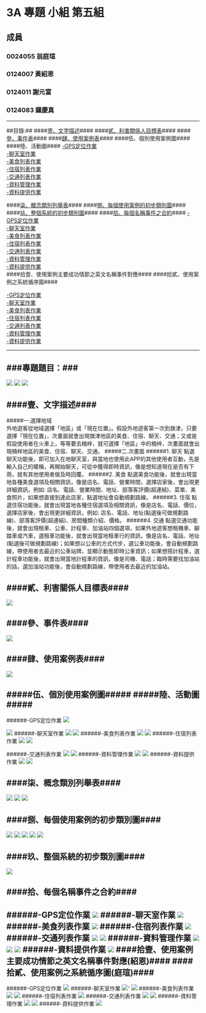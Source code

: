# 3A 專題 小組 第五組 #

## 成員 ##

### 0024055 翁庭瑄 ###

### 0124007 黃紹恩 ###

### 0124011 謝元富 ###

### 0124083 鐘慶真 ###

----------
##目錄:##
####[壹、文字描述](#1)####
####[貳、利害關係人目標表](#2)####
####[參、事件表](#3)####
####[肆、使用案例表](#4)####
####伍、個別使用案例圖####
####陸、活動圖####
  [-GPS定位作業](#5)<br>
  [-聊天室作業](#6)<br>
  [-美食列表作業](#7)<br>
  [-住宿列表作業](#8)<br>
  [-交通列表作業](#9)<br>
  [-資料管理作業](#10)<br>
  [-資料提供作業](#11)<br>
	   
####[柒、概念類別列舉表](#12)####
####[捌、每個使用案例的初步類別圖](#13)####
####[玖、整個系統的初步類別圖](#14)####
####[拾、每個名稱事件之合約](#15)####
  [-GPS定位作業](#23)<br>
  [-聊天室作業](#24)<br>
  [-美食列表作業](#25)<br>
  [-住宿列表作業](#26)<br>
  [-交通列表作業](#27)<br>
  [-資料管理作業](#28)<br>
  [-資料提供作業](#29)<br>
####拾壹、使用案例主要成功情節之英文名稱事件對應####
####拾貳、使用案例之系統循序圖####

  [-GPS定位作業](#16)<br>
  [-聊天室作業](#17)<br>
  [-美食列表作業](#18)<br>
  [-住宿列表作業](#19)<br>
  [-交通列表作業](#20)<br>
  [-資料管理作業](#21)<br>
  [-資料提供作業](#22)<br>
       
----------


###專題題目：###
----------
<img src="https://fbcdn-sphotos-h-a.akamaihd.net/hphotos-ak-xpf1/v/t34.0-12/10743470_716439295114111_91094694_n.jpg?oh=849eae4b0bafe3999a2947aad3e9ebef&oe=5448A713&__gda__=1414099470_1ec9637df32ba6954381b70da36cba7b">

<img src="https://fbcdn-sphotos-h-a.akamaihd.net/hphotos-ak-xpf1/v/t34.0-12/10726724_716439291780778_1610296583_n.jpg?oh=7055885995f1a1fe255a9eebfec191b1&oe=544976F4&__gda__=1414033508_6977e8b835788119dee3860a9cfcc6ef">

<img src="https://fbcdn-sphotos-h-a.akamaihd.net/hphotos-ak-xpf1/v/t34.0-12/10733642_716439288447445_824327952_n.jpg?oh=a95ec3b1ecb0a8d758888f3991a44a02&oe=54486745&__gda__=1414049432_830f49623da5d5c594cf5c4569e71b6e">

####<a name ="1"/>壹、文字描述####
----------
#####一.選擇地域                                             
外地遊客從地域選擇「地區」或「現在位置」。假設外地遊客第一次到旗津，只要選擇「現在位置」，次畫面就會出現旗津地區的美食、住宿、聊天、交通；又或是假設使用者在火車上，等等要去楠梓，就可選擇「地區」中的楠梓，次畫面就會出現楠梓地區的美食、住宿、聊天、交通。
#####二.次畫面
######1. 聊天
點選聊天功能後，即可加入在地聊天室，與當地也使用此APP的其他使用者互動，先是輸入自己的暱稱，再開始聊天，可從中獲得即時資訊，像是想知道現在是否有下雨，就有其他使用者做及時回覆。
######2. 美食
點選美食功能後，就會出現當地各種美食選項及相關資訊，像是店名、電話、營業時間，選擇店家後，會出現更詳細資訊，例如: 店名、電話、營業時間、地址、部落客評價(超連結)、菜單、美食照片，如果想直接到達此店家，點選地址會自動規劃路線。
######3. 住宿
點選住宿功能後，就會出現當地各種住宿選項及相關資訊，像是店名、電話、價位，選擇店家後，會出現更詳細資訊，例如: 店名、電話、地址(點選後可做規劃路線)、部落客評價(超連結)、房間種類介紹、價格。
######4. 交通
點選交通功能後，就會出現租車、公車、計程車、加油站四個選項，如果外地遊客想租機車、腳踏車或汽車，選租車功能後，就會出現當地租車行的資訊，像是店名、電話、地址(點選後可做規劃路線)；如果想以公車的方式代步，選公車功能後，會自動規劃路線，帶使用者去最近的公車站牌，並顯示動態即時公車資訊；如果想搭計程車，選計程車功能後，就會出現當地計程車的資訊，像是司機、電話；臨時需要找加油站的話，選加油站功能後，會自動規劃路線，帶使用者去最近的加油站。

 
####<a name ="2"/>貳、利害關係人目標表####
----------
<img src="https://fbcdn-sphotos-h-a.akamaihd.net/hphotos-ak-xpa1/v/t34.0-12/10728647_680851198678106_1404821643_n.jpg?oh=730a650ad97fa537595154be03797e85&oe=5448A371&__gda__=1414098705_28666add1cd988c1d5854284a9e88a3e">

####<a name ="3"/>參、事件表####
----------
<img src="https://fbcdn-sphotos-h-a.akamaihd.net/hphotos-ak-xpf1/v/t34.0-12/10735761_681104078652818_1739498244_n.jpg?oh=b323b6d830e822b42038e3ad4b42da2c&oe=544921A7&__gda__=1414095927_de99b936df91d45cd0a5526b7ff0b75a">

####<a name ="4"/>肆、使用案例表####
----------
<img src="https://fbcdn-sphotos-h-a.akamaihd.net/hphotos-ak-xpf1/v/t34.0-12/10743380_681104028652823_91735285_n.jpg?oh=00f2b8e2bb774e25b1286f11fc7fdb7e&oe=5449532D&__gda__=1414077104_a8bec9c6576bfc85679f6e54e0766891">

#####伍、個別使用案例圖#####
#####陸、活動圖#####
----------
######<a name ="5"/>-GPS定位作業 
<img src="https://fbcdn-sphotos-h-a.akamaihd.net/hphotos-ak-xpf1/v/t34.0-12/10728640_680851218678104_533724986_n.jpg?oh=c72cd29208869afd81e7e0e88efdf434&oe=54485F72&__gda__=1414039535_322758c67d1218c336c217532ce634bd">

<img src="https://fbcdn-sphotos-h-a.akamaihd.net/hphotos-ak-xpf1/v/t34.0-12/10428998_680851212011438_53517376_n.jpg?oh=5a74b00522204dd115250e15cae06b06&oe=5448773A&__gda__=1414049959_183d4393c57b93532b39cf803840d0b5">
######<a name ="6"/>-聊天室作業
<img src="https://fbcdn-sphotos-h-a.akamaihd.net/hphotos-ak-xpf1/v/t34.0-12/10743620_681104045319488_677036299_n.jpg?oh=5bb6800c4b83e09fd82150ba41d6093c&oe=544A33C5&__gda__=1414075480_1013a3ad6fa8eab9601947c0be7dc97c">
<img src="https://fbcdn-sphotos-h-a.akamaihd.net/hphotos-ak-xpf1/v/t34.0-12/10744498_681104041986155_1704204340_n.jpg?oh=c64eb0807a1256479aa697a5be626fba&oe=54491609&__gda__=1414090073_87bb80360d0fdada74f0d60290867777">
######<a name ="7"/>-美食列表作業
<img src="https://fbcdn-sphotos-h-a.akamaihd.net/hphotos-ak-xpf1/v/t34.0-12/10743439_680851298678096_371587135_n.jpg?oh=6ca3ba6da5c916fb399e120ba7f7690a&oe=54489FFE&__gda__=1414026915_8a27357889b0a32962dc9ace20b15ee6">
<img src="https://fbcdn-sphotos-h-a.akamaihd.net/hphotos-ak-xpf1/v/t34.0-12/10735623_680851302011429_2095743659_n.jpg?oh=bf50f9c2044a57cc197a5a416118e51d&oe=5448631E&__gda__=1414039566_0bfc748ed3889b4aeac9e199d2caf1ee">
######<a name ="8"/>-住宿列表作業
<img src="https://fbcdn-sphotos-h-a.akamaihd.net/hphotos-ak-xpf1/v/t34.0-12/10736201_680851215344771_1829088346_n.jpg?oh=75aec0ef3e2142dc8e963204bba6c2c3&oe=54487ABA&__gda__=1414042922_0e49fc1a473cef88de8053923e9b0f23">
<img src="https://fbcdn-sphotos-h-a.akamaihd.net/hphotos-ak-xpf1/v/t34.0-12/10743687_680851228678103_1668282852_n.jpg?oh=1e8cfec6e8fb31a3d2b9194b6152e58a&oe=544885BF&__gda__=1414105199_5dd489cb6fd4c77ad599768dbe296de1">

######<a name ="9"/>-交通列表作業
<img src="https://fbcdn-sphotos-h-a.akamaihd.net/hphotos-ak-xpf1/v/t34.0-12/10726529_680851202011439_237054422_n.jpg?oh=384baa562f28ff9c2ab51625da6121dd&oe=544850BB&__gda__=1414051046_84b4abd6829d1531512f09d8b1726b33">
<img src="https://fbcdn-sphotos-h-a.akamaihd.net/hphotos-ak-xpf1/v/t34.0-12/10726604_680851225344770_682568632_n.jpg?oh=1c55fb175d4d2041371e1f005f1a89b8&oe=544850DB&__gda__=1414047110_62c8240cd0c6e9d661b07c139de7df11">
######<a name ="10"/>-資料管理作業
<img src="https://fbcdn-sphotos-h-a.akamaihd.net/hphotos-ak-xpf1/v/t34.0-12/10736097_680851345344758_1981856803_n.jpg?oh=b77965a6790f0cdc05490ba6d93f9670&oe=54486582&__gda__=1414024850_755331de75e2ef9f1f6714c092588d0c">
<img src="https://fbcdn-sphotos-h-a.akamaihd.net/hphotos-ak-xpf1/v/t34.0-12/10694924_680851352011424_1299651998_n.jpg?oh=0469e54adea65907b4050e84d3f93b53&oe=544880C0&__gda__=1414038032_998cc28a86f7a0bce50b9c261c506691">
######<a name ="11"/>-資料提供作業
<img src="https://fbcdn-sphotos-h-a.akamaihd.net/hphotos-ak-xpf1/v/t34.0-12/10743414_680851312011428_773092423_n.jpg?oh=4eacb63c0f61524ab9231bd5483c12c5&oe=54486934&__gda__=1414038185_173ff524cff67e78df0f784747a8dc51">
<img src="https://fbcdn-sphotos-h-a.akamaihd.net/hphotos-ak-xpa1/v/t34.0-12/10726300_680851318678094_1862679908_n.jpg?oh=6beb2151f5ff50ad60dd8892a559b794&oe=5448B71B&__gda__=1414102331_17ede33b3a73b4e45e8225f97511a333">

####<a name ="12"/>柒、概念類別列舉表####
----------
<img src="https://fbcdn-sphotos-h-a.akamaihd.net/hphotos-ak-xpf1/v/t34.0-12/10735862_680851342011425_1499196827_n.jpg?oh=1046e1064312a2f534e99958790a4e7d&oe=5448A1F6&__gda__=1414099110_0f6ec9c81f819b8a914dd8706b029ba4">
<img src="https://fbcdn-sphotos-h-a.akamaihd.net/hphotos-ak-xpf1/v/t34.0-12/10578437_680858708677355_1829107873_n.jpg?oh=2644fad822513258cfbbab5bb8b5f329&oe=544851F2&__gda__=1414028898_776d09c7d8f0b249be8a74ac471f48ff">
<img src="https://fbcdn-sphotos-h-a.akamaihd.net/hphotos-ak-xpf1/v/t34.0-12/10743570_680851328678093_582115130_n.jpg?oh=38f786709d64eb6f40f976b1a5e154d6&oe=5448B4FA&__gda__=1414027687_9f3e370e08672a6561381afc12130e38">
  
####<a name ="13"/>捌、每個使用案例的初步類別圖####
----------
<img src="https://fbcdn-sphotos-h-a.akamaihd.net/hphotos-ak-xpa1/v/t34.0-12/10729098_681104011986158_1479296702_n.jpg?oh=ba2c0b79a37cd0c669d4c4b5f0074371&oe=544A2A70&__gda__=1414088720_89abfc00ca9680017d80b325aebeed38">
<img src="https://fbcdn-sphotos-h-a.akamaihd.net/hphotos-ak-xpa1/v/t34.0-12/10728856_680851278678098_1065529165_n.jpg?oh=83c3e4e2bdb0cbb9cef1623dcae3c011&oe=54487F62&__gda__=1414102210_c2c3233270f2487588178693c608d3e1">
<img src="https://fbcdn-sphotos-h-a.akamaihd.net/hphotos-ak-xfa1/v/t34.0-12/10729008_680851275344765_784565816_n.jpg?oh=18ac873a7a2bb4ab6ed76065d0c06b0c&oe=54498ED6&__gda__=1414027818_b99e923fe35f568dd1348af257e39fdb">
<img src="https://fbcdn-sphotos-h-a.akamaihd.net/hphotos-ak-xpf1/v/t34.0-12/10736101_680851288678097_1346809108_n.jpg?oh=6da460882e60394a9656cac12aa34f21&oe=54485568&__gda__=1414101240_f08479669058b00638e5ce2bbd9d6bce">
<img src="https://fbcdn-sphotos-h-a.akamaihd.net/hphotos-ak-xpa1/v/t34.0-12/10726248_680851285344764_1841627487_n.jpg?oh=bfcad6a4639cb7c6efe3df7380dc6839&oe=5448747B&__gda__=1414027163_1b41d2ddafbb39c3b8de0efd2d17e991">

####<a name ="14"/>玖、整個系統的初步類別圖####
----------
<img src="https://fbcdn-sphotos-h-a.akamaihd.net/hphotos-ak-xpf1/v/t34.0-12/10721372_680851388678087_1785463993_n.jpg?oh=191b2e73082efc164d2f1e92216bd551&oe=54486612&__gda__=1414102082_00cdd0c779143864e94cc5dbee4d5079">

####<a name ="15"/>拾、每個名稱事件之合約####
----------
######<a name ="23"/>-GPS定位作業
<img src="https://fbcdn-sphotos-h-a.akamaihd.net/hphotos-ak-xfa1/v/t34.0-12/10744557_681104025319490_1006060938_n.jpg?oh=fff212c6f11613d01f186fc44f99d311&oe=5448FC58&__gda__=1414066683_89ae39c98da37f8f2dba5e4b2ef2dd16">
######<a name ="24"/>-聊天室作業
<img src="https://fbcdn-sphotos-h-a.akamaihd.net/hphotos-ak-xpa1/v/t34.0-12/10585020_681104075319485_422343056_n.jpg?oh=dda7849c475c6439760f0bc86ad0686d&oe=5449364C&__gda__=1414093907_a448badd1508487d1a2ae46d3950d28a">
######<a name ="25"/>-美食列表作業
<img src="https://fbcdn-sphotos-h-a.akamaihd.net/hphotos-ak-xpa1/v/t34.0-12/10726579_681104055319487_290625577_n.jpg?oh=353be96b4773f3fc8746274480821c39&oe=54492656&__gda__=1414086537_a5f369506d9965ffb5e70b762cf8dea9">
######<a name ="26"/>-住宿列表作業
<img src="https://fbcdn-sphotos-h-a.akamaihd.net/hphotos-ak-xpa1/v/t34.0-12/10726350_681104061986153_1489577922_n.jpg?oh=0cbcf259761b63ed0e371d09e22e3b92&oe=54493191&__gda__=1414078449_1ac4248894ed8f2e841dfd30cb4ed2ef">
######<a name ="27"/>-交通列表作業
<img src="https://fbcdn-sphotos-h-a.akamaihd.net/hphotos-ak-xpf1/v/t34.0-12/10744683_681104065319486_490534513_n.jpg?oh=0520ce282deb931993596af47440dede&oe=5449326B&__gda__=1414147062_16ba9c2490bce3f9f4f0d3977189ad70">
<img src="https://fbcdn-sphotos-h-a.akamaihd.net/hphotos-ak-xpa1/v/t34.0-12/10726477_681106565319236_708377464_n.jpg?oh=5d8a73ab425d3042798725034f63a6a2&oe=5448EDE8&__gda__=1414092471_bddaecfe72a7d721c4234c37f8aaf6ad">
######<a name ="28"/>-資料管理作業
<img src="https://fbcdn-sphotos-h-a.akamaihd.net/hphotos-ak-xpf1/v/t34.0-12/10744643_681106568652569_1216294251_n.jpg?oh=3ae180219f2adde8b555d973746e5bc6&oe=544A307A&__gda__=1414085546_089873ef61eaa2bfbe0ea7a60dc4468c">
<img src="https://fbcdn-sphotos-h-a.akamaihd.net/hphotos-ak-xpa1/v/t34.0-12/10726200_681104071986152_998491156_n.jpg?oh=6b31a5ea1dbe2f87de0ef296f93f6fbf&oe=54495B3A&__gda__=1414085093_cb79c39c327edc37ccf990d2d57f71f8">
<img src="https://fbcdn-sphotos-h-a.akamaihd.net/hphotos-ak-xpf1/v/t34.0-12/10736025_681104088652817_756680999_n.jpg?oh=977b8cb3da8d58ed2d49cae9a2d1f009&oe=54490836&__gda__=1414143147_6de604d00959f52ce54fbd2c325f9ce5">
######<a name ="29"/>-資料提供作業
<img src="https://fbcdn-sphotos-h-a.akamaihd.net/hphotos-ak-xpa1/v/t34.0-12/10580514_681104091986150_358105352_n.jpg?oh=aeec1847a88c121c6400f11291960193&oe=544A376B&__gda__=1414147188_94d248572eb6cbe2aa381d15532cd115">
####拾壹、使用案例主要成功情節之英文名稱事件對應(紹恩)####
####拾貳、使用案例之系統循序圖(庭瑄)####
----------
######<a name ="16"/>-GPS定位作業
<img src="https://fbcdn-sphotos-h-a.akamaihd.net/hphotos-ak-xpf1/v/t34.0-12/10743504_681075751988984_1943271405_n.jpg?oh=e4827543e1d621cfb857ba27ba664436&oe=544969C0&__gda__=1414083536_97f3930c709c69b5745efca5c86c6567">
######<a name ="17"/>-聊天室作業
<img src="https://fbcdn-sphotos-h-a.akamaihd.net/hphotos-ak-xpf1/v/t34.0-12/10736008_681108438652382_566438802_n.jpg?oh=a91998ff0c1d282dc45ac96d17287756&oe=544A34C9&__gda__=1414084820_ed84d17f0c193a551aa05bb3828f280e">'
<img src="https://fbcdn-sphotos-h-a.akamaihd.net/hphotos-ak-xpf1/v/t34.0-12/10745063_681075721988987_1447011363_n.jpg?oh=fbbd6c7df358bbf2dd4423e9c5bd7fc6&oe=5449494B&__gda__=1414101019_b91ffbf69ecb375f5f561ff0555395ee">
######<a name ="18"/>-美食列表作業
<img src="https://fbcdn-sphotos-h-a.akamaihd.net/hphotos-ak-xfa1/v/t34.0-12/10735621_681075745322318_1776185561_n.jpg?oh=c234b35a792bcd2f8324c438c4ec0231&oe=54494237&__gda__=1414068500_799bf6cc20b46b4fd856a9aa73d56131">
<img src="https://fbcdn-sphotos-h-a.akamaihd.net/hphotos-ak-xpf1/v/t34.0-12/10735813_681075758655650_1096370796_n.jpg?oh=9cd862cf025552a864812414bb8ee0e6&oe=54492895&__gda__=1414070661_6b6ff95b30fe6109eeea610a137fed8c">
######<a name ="19"/>-住宿列表作業
<img src="https://fbcdn-sphotos-h-a.akamaihd.net/hphotos-ak-xpa1/v/t34.0-12/10728894_681075741988985_409420636_n.jpg?oh=c32bb9ed9877465739fa55c01a646f92&oe=54495E44&__gda__=1414099163_ed810ebff6f6dd2a658e2f7729f7923e">
######<a name ="20"/>-交通列表作業
<img src="https://fbcdn-sphotos-h-a.akamaihd.net/hphotos-ak-xfa1/v/t34.0-12/10721119_681075738655652_249373946_n.jpg?oh=c7f2a38b720719b59b87b22c4ce984a5&oe=5449315F&__gda__=1414074531_9fb0727592c872aaacc378b13903cb1a">
<img src="https://fbcdn-sphotos-h-a.akamaihd.net/hphotos-ak-xpa1/v/t34.0-12/10660899_681075728655653_842010138_n.jpg?oh=f417df76680845febc65a4338deaa0c3&oe=54491F56&__gda__=1414096201_18e9070bc1ed002b94ff89196f533179">
######<a name ="21"/>-資料管理作業
<img src="https://fbcdn-sphotos-h-a.akamaihd.net/hphotos-ak-xpf1/v/t34.0-12/10733579_681075748655651_1545434721_n.jpg?oh=57144eb8b8fa1908b9917f9ac49f6bb1&oe=54493409&__gda__=1414096857_d8e66dc7003c00a9287714a6b83526e1">
<img src="https://fbcdn-sphotos-h-a.akamaihd.net/hphotos-ak-xpf1/v/t34.0-12/10736140_681075761988983_1034094491_n.jpg?oh=fcd9b95de1fa783a74188830cc711cac&oe=54497784&__gda__=1414087956_215696211dc118943d440ed94f9f2849">
######<a name ="22"/>-資料提供作業
<img src="https://fbcdn-sphotos-h-a.akamaihd.net/hphotos-ak-xpf1/v/t34.0-12/10736061_681075725322320_1646086429_n.jpg?oh=1171b7a4cc37f0b5be94484ca59bf83f&oe=5449674B&__gda__=1414065691_e6f47c8b10e3872b34153a8934cb9150">
